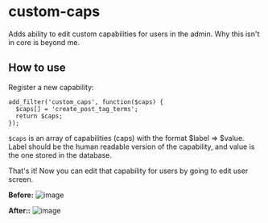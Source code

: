 # custom-caps

Adds ability to edit custom capabilities for users in the admin. Why this isn't in core is beyond me.

## How to use

Register a new capability:

````
add_filter('custom_caps', function($caps) {
  $caps[] = 'create_post_tag_terms';
  return $caps;
});
````

`$caps` is an array of capabilities (caps) with the format $label => $value.
Label should be the human readable version of the capability, and value is the one
stored in the database.

That's it! Now you can edit that capability for users by going to edit user screen.

**Before:**
![image](https://cloud.githubusercontent.com/assets/1239145/8656986/d4e216c8-294f-11e5-981b-ffc1fea9d9e7.png)

**After::**
![image](https://cloud.githubusercontent.com/assets/1239145/8657041/2f7189a2-2950-11e5-9006-31f1dd5cab04.png)